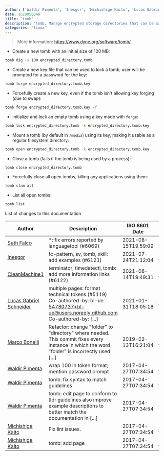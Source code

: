 ```yaml
---
author: ['Waldir Pimenta', 'Inesgor', 'Michishige Kaito', 'Lucas Gabriel Schneider', 'Marco Bonelli', 'CleanMachine1', 'Seth Falco']
date: 1629050349
title: "tomb"
description: "tomb, Manage encrypted storage directories that can be safely transported and hidden in a filesystem."
categories: "linux"
---
```

> More information: <https://www.dyne.org/software/tomb/>.

- Create a new tomb with an initial size of 100 MB:

```bash
tomb dig -s 100 encrypted_directory.tomb
```

- Create a new key file that can be used to lock a tomb; user will be prompted for a password for the key:

```bash
tomb forge encrypted_directory.tomb.key
```

- Forcefully create a new key, even if the tomb isn't allowing key forging (due to swap):

```bash
tomb forge encrypted_directory.tomb.key -f
```

- Initialize and lock an empty tomb using a key made with `forge`:

```bash
tomb lock encrypted_directory.tomb -k encrypted_directory.tomb.key
```

- Mount a tomb (by default in `/media`) using its key, making it usable as a regular filesystem directory:

```bash
tomb open encrypted_directory.tomb -k encrypted_directory.tomb.key
```

- Close a tomb (fails if the tomb is being used by a process):

```bash
tomb close encrypted_directory.tomb
```

- Forcefully close all open tombs, killing any applications using them:

```bash
tomb slam all
```

- List all open tombs:

```bash
tomb list
```
List of changes to this documentation


Author | Description | ISO 8601 Date | GitHub link
------|-----|-----|-----
[Seth Falco](mailto:seth@falco.fun) | *: fix errors reported by languagetool (#6069) | 2021-08-15T19:59:09 | [3e4c519004a4](https://github.com/tldr-pages/tldr/commit/3e4c519004a471c861cdc609fd7239ee3355671c)
[Inesgor](mailto:81314876+Inesgor@users.noreply.github.com) | fc-pattern, sv, tomb, xkill: add examples (#6121) | 2021-07-24T21:12:04 | [3c2ddfbccca1](https://github.com/tldr-pages/tldr/commit/3c2ddfbccca1824d61550b57338503dd5572ccaa)
[CleanMachine1](mailto:78213164+CleanMachine1@users.noreply.github.com) | terminator, timedatectl, tomb: add more information links (#6122) | 2021-06-14T19:49:31 | [03b66517c464](https://github.com/tldr-pages/tldr/commit/03b66517c46473067fde377781960f55fcd0ded8)
[Lucas Gabriel Schneider](mailto:casdpa@gmail.com) | multiple pages: format technical tokens (#5119) Co-authored-by: bl-ue <54780737+bl-ue@users.noreply.github.com> Co-authored-by: [...] | 2021-01-31T18:05:18 | [a5fe31bc47ae](https://github.com/tldr-pages/tldr/commit/a5fe31bc47aece3efa5e66b52b3cf384f27d5d72)
[Marco Bonelli](mailto:mb5.marcob@gmail.com) | Refactor: change "folder" to "directory" where needed. This commit fixes every instance in which the word "folder" is incorrectly used [...] | 2019-02-13T16:21:04 | [2599a6de483a](https://github.com/tldr-pages/tldr/commit/2599a6de483a70601ab17b29e0f18a5a8bdcaa12)
[Waldir Pimenta](mailto:waldyrious@gmail.com) | wrap 100 in token format; mention password prompt | 2017-04-27T07:34:54 | [724ec3d5de47](https://github.com/tldr-pages/tldr/commit/724ec3d5de47fdb335c7bd3831004342abc7c312)
[Waldir Pimenta](mailto:waldyrious@gmail.com) | tomb: fix syntax to match guidelines | 2017-04-27T07:34:54 | [8241783af1bb](https://github.com/tldr-pages/tldr/commit/8241783af1bb72448435ac1e8f938481bd22db76)
[Waldir Pimenta](mailto:waldyrious@gmail.com) | tomb: edit page to conform to tldr guidelines also improve example descriptions to better match the documentation in [...] | 2017-04-27T07:34:54 | [0c602a263f9e](https://github.com/tldr-pages/tldr/commit/0c602a263f9e68ea1dc307fa1774107400413b22)
[Michishige Kaito](mailto:me@mkaito.com) | Fix lint issues. | 2017-04-27T07:34:54 | [c0d16b2f7e98](https://github.com/tldr-pages/tldr/commit/c0d16b2f7e9848290263545750ae2c939c22e908)
[Michishige Kaito](mailto:me@mkaito.com) | tomb: add page | 2017-04-27T07:34:54 | [972e5889e1d3](https://github.com/tldr-pages/tldr/commit/972e5889e1d336126375e7845ff98cbd795e7902)

